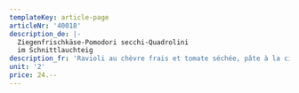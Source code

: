 ```yaml
---
templateKey: article-page
articleNr: '40018'
description_de: |-
  Ziegenfrischkäse-Pomodori secchi-Quadrolini
  im Schnittlauchteig
description_fr: 'Ravioli au chèvre frais et tomate séchée, pâte à la ciboulette'
unit: '2'
price: 24.--
---
```


